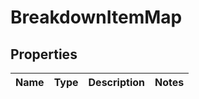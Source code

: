 # BreakdownItemMap

## Properties

 Name | Type | Description | Notes 
------|------|-------------|-------




